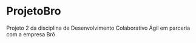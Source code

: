 # ProjetoBro
Projeto 2 da disciplina de Desenvolvimento Colaborativo Ágil em parceria com a empresa Brô
